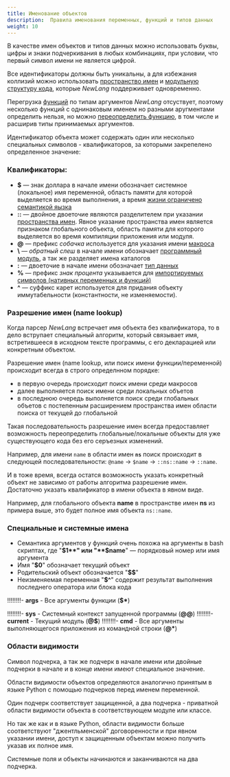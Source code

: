 ```yaml
---
title: Именование объектов
description:  Правила именования переменных, функций и типов данных
weight: 10
---
```


В качестве имен объектов и типов данных можно использовать буквы, цифры и знаки подчеркивания в любых комбинациях, 
при условии, что первый символ имени не является цифрой. 

Все идентификаторы должны быть уникальны, а для избежания коллизий можно использовать [пространство имен](/ru/docs/syntax/namespace/) 
и [модульную структуру кода](/ru/docs/syntax/modules/), которые *NewLang* поддерживает одновременно.

Перегрузка [функций](/ru/docs/types/funcs/) по типам аргументов *NewLang* отсуствует, поэтому несколько функций с однинаковым именем но разными аругментами определить нельзя,
но можно [переопределить функцию](/ru/docs/types/funcs/), в том числе и расширив типы принимаемых аргументов.


Идентификатор объекта может содержать один или несколько специальных символов - квалификаторов, за которыми закрепелено определенное значение:

### Квалификаторы:
- **$** — знак доллара в начале имени обозначает системное (локальное) имя переменной, 
        область памяти для которой выделяется во время выполнения, а время [жизни ограничено семантикой яызка](/ru/docs/syntax/memory/)
- **::** — двойное двоеточие являются разделителем при указании [пространства имен](/ru/docs/syntax/namespace/). 
        Явное указание пространства имен является признаком глобального объекта, область памяти для которого выделяется во время компиляции приложения или модуля.
- **@** — префикс *собачка* используется для указания имени [макроса](/ru/docs/syntax/macros/)
- **\\** — *обратный слеш* в начале имени обозначает [программный модуль](/ru/docs/syntax/modules/), а так же разделяет имена каталогов
- **:** — двоеточие в начале имени обозначает [тип данных](/ru/docs/types/)
- **%** — префикс *знак процента* указывается для [импортируемых символов (нативных переменных и функций)](/ru/docs/types/native/)
- **^** — суффикс карет используется для придания объекту иммутабельности (константности, не изменяемости). 





### Разрешение имен (name lookup)
Когда парсер *NewLang* встречает имя объекта без квалификатора, то в дело вструпает специальный алгоритм,
который связывает имя, встретившееся в исходном тексте программы, с его декларацией или конкретным объектом.

Разрешение имен (name lookup, или поиск имени функции/переменной) происходит всегда в строго определнном порядке:
- в первую очередь происходит поиск имени среди макросов
- далее выполняется поиск имени среди локальных объетов 
- в последнюю очередь выполняется поиск среди глобальных объетов с постепенным расширением пространства имен области поиска от текущей до глобальной

Такая последовательность разрешение имен всегда предоставляет возможность переопределить 
глобальные/локальные объекты для уже существующего кода без его серъезных изменений.

Например, для имени `name` в области имен **`ns`** поиск происходит в следующей последовательности: `@name` -> `$name` -> `::ns::name` -> `::name`.

И в тоже время, всегда остатся возможность указать конкретный объект не зависимо от работы алгоритма разрешение имен.
Достаточно указать квалификатор в имени объекта в явном виде. 

Например, для глобального объекта **name** в пространстве имен **ns** из примера выше, это будет полное имя объекта `ns::name`.


### Специальные и системные имена
- Семантика аргументов у функций очень похожа на аргументы в bash скриптах, где "**$1**" или "**$name**" — порядковый номер или имя аргумента
- Имя "**$0**" обозначает текущий объект
- Родительский объект обозначается "**$$**"
- Неизменяемая переменная "**$^**" содержит результат выполнения последнего оператора или блока кода


!!!!!!!!- **args** - Все аргументы функции (**$\***)

!!!!!!!!- **sys** - Системный контекст запущенной программы (**@@**)
!!!!!!!!- **current** - Текущий модуль (**@$**)
!!!!!!!!- **cmd** - Все аргументы выполняющегося приложения из командной строки (**@\***)


### Области видимости
Символ подчерка, а так же подчерк в начале имени или двойные подчерки в начале и в конце имени имеют специальное значение.

Области видимости объектов определяются аналогично принятым в языке Python с помощью подчерков перед именем переменной.

Один подчерк соответствует защищенной, а два подчерка - приватной области видимости объекта в соответствующем модуле или классе.

Но так же как и в языке Python, области видимости больше соответствуют "джентльменской" договоренности и при явном указании имени,
доступ к защищенным объектам можно получить указав их полное имя.

Системные поля и объекты начинаются и заканчиваются на два подчерка.
